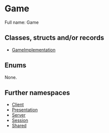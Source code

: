 ﻿
# Game

Full name: Game

## Classes, structs and/or records

* [GameImplementation](GameImplementation.md)

## Enums

None.

## Further namespaces

* [Client](Client/index.md)
* [Presentation](Presentation/index.md)
* [Server](Server/index.md)
* [Session](Session/index.md)
* [Shared](Shared/index.md)

